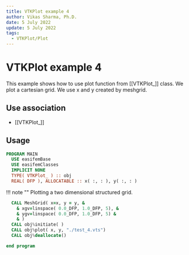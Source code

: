 ```yaml
---
title: VTKPlot example 4
author: Vikas Sharma, Ph.D.
date: 5 July 2022
update: 5 July 2022
tags:
  - VTKPlot/Plot
---
```


# VTKPlot example 4

This example shows how to use plot function from [[VTKPlot_]] class. We plot a cartesian grid. We use x and y created by meshgrid.

## Use association

- [[VTKPlot_]]

## Usage

```fortran
PROGRAM MAIN
  USE easifemBase
  USE easifemClasses
  IMPLICIT NONE
  TYPE( VTKPlot_ ) :: obj
  REAL( DFP ), ALLOCATABLE :: x( :, : ), y( :, : )
```

!!! note ""
    Plotting a two dimensional structured grid.

```fortran
  CALL MeshGrid( x=x, y = y, &
    & xgv=linspace( 0.0_DFP, 1.0_DFP, 5), &
    & ygv=linspace( 0.0_DFP, 1.0_DFP, 5) &
    & )
  CALL obj%initiate( )
  CALL obj%plot( x, y, "./test_4.vts")
  CALL obj%deallocate()
```

```fortran
end program
```